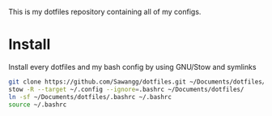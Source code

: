 This is my dotfiles repository containing all of my configs.

# Install

Install every dotfiles and my bash config by using GNU/Stow and symlinks
```sh
git clone https://github.com/Sawangg/dotfiles.git ~/Documents/dotfiles/
stow -R --target ~/.config --ignore=.bashrc ~/Documents/dotfiles/
ln -sf ~/Documents/dotfiles/.bashrc ~/.bashrc
source ~/.bashrc
```
